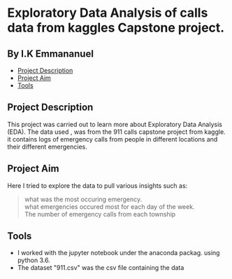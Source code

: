 # Exploratory Data Analysis of calls data from kaggles Capstone project. 
## By I.K Emmananuel

* [Project Description](#ProjectDescription)
* [Project Aim](#ProjectAim)
* [Tools](#Tools)

## Project Description
This project was carried out to learn more about Exploratory Data Analysis (EDA). 
The data used , was from the 911 calls capstone project from kaggle. it contains logs of emergency calls from people 
in different locations and their different emergencies. 

## Project Aim
Here I tried to explore the data to pull various insights such as: 
> what was the most occuring emergency.  
> what emergencies occured most for each day of the week.  
> The  number of emergency calls from each township
 
 ## Tools 
 
 * I worked with the jupyter notebook under the anaconda packag. using python 3.6.  
 * The dataset "911.csv" was the csv file containing the data
